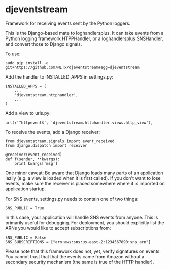 djeventstream
=============

Framework for receiving events sent by the Python loggers. 

This is the Django-based mate to loghandlersplus. It can take
events from a Python logging framework HTPPHandler, or a
loghandlersplus SNSHandler, and convert those to Django signals.

To use: 

    sudo pip install -e git+https://github.com/MITx/djeventstream#egg=djeventstream

Add the handler to INSTALLED_APPS in settings.py: 

    INSTALLED_APPS = (
        ...
        'djeventstream.httphandler',
        ...
    )


Add a view to urls.py: 

    url(r'^httpevent$', 'djeventstream.httphandler.views.http_view'),

To receive the events, add a Django receiver: 

    from djeventstream.signals import event_received
    from django.dispatch import receiver
    
    @receiver(event_received)
    def f(sender, **kwargs):
        print kwargs['msg']


One minor caveat: Be aware that Django loads many parts of an
application lazily (e.g. a view is loaded when it is first called). If
you don't want to lose events, make sure the receiver is placed
somewhere where it is imported on application startup. 

For SNS events, settings.py needs to contain one of two things: 

    SNS_PUBLIC = True

In this case, your application will handle SNS events from
anyone. This is primarily useful for debugging. For deployment, you
should explicitly list the ARNs you would like to accept subscriptions
from:

    SNS_PUBLIC = False
    SNS_SUBSCRIPTIONS = ["arn:aws:sns:us-east-2:1234567890:sns_arn"]

Please note that this framework does not, yet, verify signatures on
events. You cannot trust that that the events came from Amazon without
a secondary security mechanism (the same is true of the HTTP handler).

